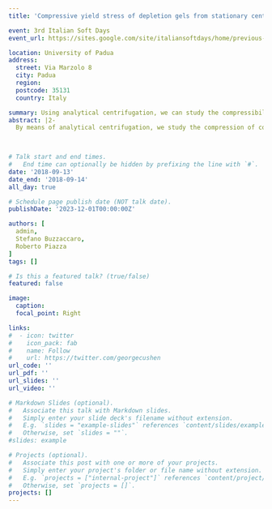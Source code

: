 ```yaml
---
title: 'Compressive yield stress of depletion gels from stationary centrifugation profiles'

event: 3rd Italian Soft Days
event_url: https://sites.google.com/site/italiansoftdays/home/previous-editions/italian-soft-days-2018?authuser=0

location: University of Padua
address:
  street: Via Marzolo 8
  city: Padua
  region: 
  postcode: 35131
  country: Italy

summary: Using analytical centrifugation, we can study the compressibility of a colloidal gel.
abstract: |2-
  By means of analytical centrifugation, we study the compression of colloidal gels where attractive forces between the particles are induced by a surfactant, acting as a depletion agent. The approximate pressure sustained by gels with different strength at different centrifugal acceleration is measured from the steady-state profiles of the transmitted intensity, using a conventional method. In the particular case in which the suspension is refractive-index--matched and the profile is directly related to the particle concentration, the equation of state of the gel can be obtained up to the random close-packing limit, highly extending current experimental and numerical data available.
  


# Talk start and end times.
#   End time can optionally be hidden by prefixing the line with `#`.
date: '2018-09-13'
date_end: '2018-09-14'
all_day: true

# Schedule page publish date (NOT talk date).
publishDate: '2023-12-01T00:00:00Z'

authors: [
  admin,
  Stefano Buzzaccaro,
  Roberto Piazza
]
tags: []

# Is this a featured talk? (true/false)
featured: false

image:
  caption:
  focal_point: Right

links:
#  - icon: twitter
#    icon_pack: fab
#    name: Follow
#    url: https://twitter.com/georgecushen
url_code: ''
url_pdf: ''
url_slides: ''
url_video: ''

# Markdown Slides (optional).
#   Associate this talk with Markdown slides.
#   Simply enter your slide deck's filename without extension.
#   E.g. `slides = "example-slides"` references `content/slides/example-slides.md`.
#   Otherwise, set `slides = ""`.
#slides: example

# Projects (optional).
#   Associate this post with one or more of your projects.
#   Simply enter your project's folder or file name without extension.
#   E.g. `projects = ["internal-project"]` references `content/project/deep-learning/index.md`.
#   Otherwise, set `projects = []`.
projects: []
---
```

